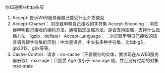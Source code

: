 你知道哪些http头部

1. Accept: 告诉WEB服务器自己接受什么介质类型
2. Accept-Charset： 浏览器申明自己接收的字符集
  Accept-Encoding： 浏览器申明自己接收的编码方法，通常指定压缩方法，是否支持压缩，支持什么压缩方法 （gzip，deflate）
  Accept-Language：：浏览器申明自己接收的语言语言跟字符集的区别：中文是语言，中文有多种字符集，比如big5，gb2312，gbk等等。
3. Cache-Control：请求：no-cache（不要缓存的实体，要求现在从WEB服务器去取）
  max-age：只接受 Age 值小于 max-age 值，并且没有过期的对象
  max-stale